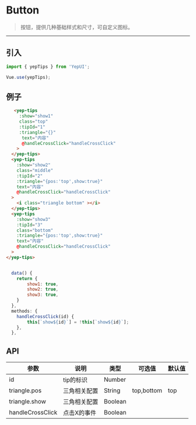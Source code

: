 # Button

> 按钮，提供几种基础样式和尺寸，可自定义图标。

------------

## 引入

```javascript
import { yepTips } from 'YepUI';

Vue.use(yepTips);
```

## 例子

```html
   <yep-tips 
     :show="show1" 
     class="top" 
     :tipId="1" 
     :triangle="{}"
      text="内容"
      @handleCrossClick="handleCrossClick"
    >
  </yep-tips>
  <yep-tips 
    :show="show2" 
    class="middle" 
    :tipId="2" 
    :triangle="{pos:'top',show:true}"
    text="内容"
    @handleCrossClick="handleCrossClick"
  >
    <i class="triangle bottom" ></i>
  </yep-tips>
  <yep-tips 
    :show="show3" 
    :tipId="3" 
    class="bottom" 
    :triangle="{pos:'top',show:true}"
    text="内容"
    @handleCrossClick="handleCrossClick"
  >
</yep-tips>
```

```js

  data() {
    return {
        show1: true,
        show2: true,
        show3: true,
    }
  },
  methods: {
    handleCrossClick(id) {
        this[`show${id}`] = !this[`show${id}`];
    },
  },

```

## API

| 参数 | 说明 | 类型 | 可选值 | 默认值 |
|------|-------|---------|-------|--------|
| id | tip的标识 | Number | |  |
| triangle.pos | 三角相关配置 | String | top,bottom  | top |
| triangle.show | 三角相关配置 | Boolean |   |  |
| handleCrossClick | 点击X的事件 | Boolean |   |  |



